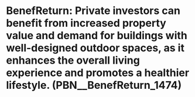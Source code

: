 # BenefReturn: __Private investors can benefit from increased property value and demand for buildings with well-designed outdoor spaces, as it enhances the overall living experience and promotes a healthier lifestyle.__ (PBN__BenefReturn_1474)

